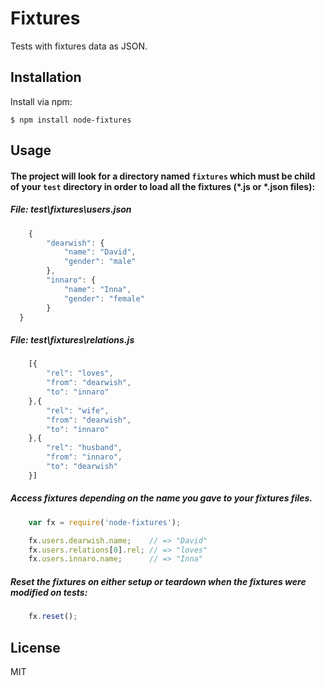 
# Fixtures

  Tests with fixtures data as JSON.
  

## Installation

Install via npm:

    $ npm install node-fixtures

## Usage

#### The project will look for a directory named `fixtures` which must be child of your `test` directory in order to load all the fixtures (*.js or *.json files):

##### File: test\fixtures\users.json

```js
    {
        "dearwish": {
            "name": "David",
            "gender": "male"
        },
        "innaro": {
            "name": "Inna",
            "gender": "female"
        }
  }
```

#####  File: test\fixtures\relations.js

```js
    [{
        "rel": "loves",
        "from": "dearwish",
        "to": "innaro"
    },{
        "rel": "wife",
        "from": "dearwish",
        "to": "innaro"
    },{
        "rel": "husband",
        "from": "innaro",
        "to": "dearwish"
    }]
```

##### Access fixtures depending on the name you gave to your fixtures files.
 
```js
    var fx = require('node-fixtures');

    fx.users.dearwish.name;    // => "David"
    fx.users.relations[0].rel; // => "loves"
    fx.users.innaro.name;      // => "Inna"
```

##### Reset the fixtures on either setup or teardown when the fixtures were modified on tests:
 
```js
    fx.reset();
```

## License

MIT
